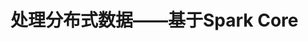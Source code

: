 处理分布式数据——基于Spark Core
===================================================================================
